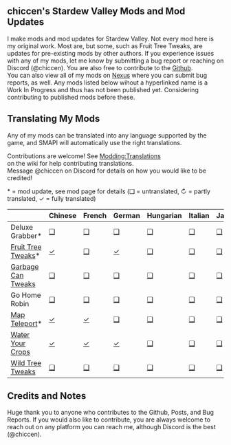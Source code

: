 ﻿## chiccen's Stardew Valley Mods and Mod Updates


I make mods and mod updates for Stardew Valley. Not every mod here is my original work. Most are, but some, such as Fruit Tree Tweaks, are updates for pre-existing mods by other authors.
If you experience issues with any of my mods, let me know by submitting a bug report or reaching on Discord (@chiccen). You are also free to contribute to the [Github](https://github.com/chiccenFL/StardewValleyMods/).  
You can also view all of my mods on [Nexus](https://next.nexusmods.com/profile/chiccenSDV) where you can submit bug reports, as well.
Any mods listed below wihout a hyperlinked name is a Work In Progress and thus has not been published yet. Considering contributing to published mods before these.

## Translating My Mods

Any of my mods can be translated into any language supported by the game, and SMAPI will automatically
use the right translations.

Contributions are welcome! See [Modding:Translations](https://stardewvalleywiki.com/Modding:Translations)  
on the wiki for help contributing translations.  
Message @chiccen on Discord for details on how you would like to be credited! 

\* = mod update, see mod page for details
(❑ = untranslated, ↻ = partly translated, ✓ = fully translated)

&nbsp;																		| Chinese								| French							| German								| Hungarian		| Italian		| Japanese		| Korean		| Portgugeuse								| Russian		| Spanish								| Turkish
:---------																	| :----------------						| :------							| :-----								| :--------		| :------		| :-------		| :-----		| :----------								| :------		| :------								| :------
Deluxe Grabber*																| [❑](./i18n)							| [❑](./i18n)						| [❑](./i18n)							| [❑](./i18n)	| [❑](./i18n)	| [❑](./i18n)	| [❑](./i18n)	| [❑](./i18n)								| [❑](./i18n)	| [❑](./i18n)							| [❑](./i18n)
[Fruit Tree Tweaks](https://www.nexusmods.com/stardewvalley/mods/21449)*	| [✓](./FruitTreeTweaks/i18n/zh.json)	| [❑](./i18n)						| [✓](./FruitTreeTweaks/i18n/de.json)	| [❑](./i18n)	| [❑](./i18n)	| [❑](./i18n)	| [❑](./i18n)	| [✓](./FruitTreeTweaks/i18n/pt-br.json)	| [❑](./i18n)	| [✓](./FruitTreeTweaks/i18n/es.json)	| [❑](./i18n)
[Garbage Can Tweaks](https://www.nexusmods.com/stardewvalley/mods/24410)	| [❑](./i18n)							| [❑](./i18n)						| [❑](./i18n)							| [❑](./i18n)	| [❑](./i18n)	| [❑](./i18n)	| [❑](./i18n)	| [❑](./i18n)								| [❑](./i18n)	| [❑](./i18n)							| [❑](./i18n)
Go Home Robin																| [❑](./i18n)							| [❑](./i18n)						| [❑](./i18n)							| [❑](./i18n)	| [❑](./i18n)	| [❑](./i18n)	| [❑](./i18n)	| [❑](./i18n)								| [❑](./i18n)	| [❑](./i18n)							| [❑](./i18n)
[Map Teleport](https://www.nexusmods.com/stardewvalley/mods/30611)*			| [✓](./MapTeleport/i18n)				| [✓](./MapTeleport/i18n/fr.json)	| [❑](./i18n)							| [❑](./i18n)	| [❑](./i18n)	| [❑](./i18n)	| [❑](./i18n)	| [❑](./i18n)								| [❑](./i18n)	| [❑](./i18n)							| [❑](./i18n)
[Water Your Crops](https://www.nexusmods.com/stardewvalley/mods/24710)		| [✓](./WaterYourCrops/i18n/zh.json)	| [✓](./WaterYourCrops/i18n/fr.json)| [✓](./WaterYourcrops/i18n/de.json)	| [❑](./i18n)	| [❑](./i18n)	| [❑](./i18n)	| [❑](./i18n)	| [✓](./WaterYourCrops/i18n/pr-br.json)		| [❑](./i18n)	| [✓](./WaterYourCrops/i18n/es.json)	| [✓](./WaterYourCrops/i18n/tr.json)
[Wild Tree Tweaks](https://www.nexusmods.com/stardewvalley/mods/24349)		| [❑](./WildTreeTweaks/i18n/zh.json)	| [❑](./i18n)						| [❑](./i18n)							| [❑](./i18n)	| [❑](./i18n)	| [❑](./i18n)	| [❑](./i18n)	| [❑](./i18n)								| [❑](./i18n)	| [❑](./i18n)							| [❑](./i18n)

## Credits and Notes

Huge thank you to anyone who contributes to the Github, Posts, and Bug Reports. If you would also like to contribute, you are always welcome to reach out on any platform you can reach me, although Discord is the best (@chiccen).

